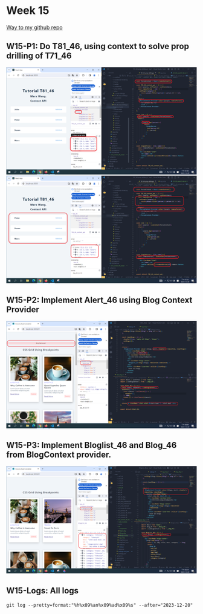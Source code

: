 # Week 15

[Way to my github repo](https://github.com/marx-w/1121-WP1-demo-211410146.git)

## W15-P1: Do T81_46, using context to solve prop drilling of T71_46

![](w15-p1-1.png)
![](w15-p1-2.png)

## W15-P2: Implement Alert_46 using Blog Context Provider

![](w15-p2-1.png)

## W15-P3: Implement Bloglist_46 and Blog_46 from BlogContext provider.

![](w15-p3-1.png)

## W15-Logs: All logs

```
git log --pretty=format:"%h%x09%an%x09%ad%x09%s" --after="2023-12-20"
```

```

```
